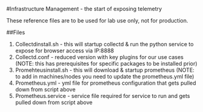 #Infrastructure Management - the start of exposing telemetry

These reference files are to be used for lab use only, not for production. 

##Files
1.  Collectdinstall.sh - this will startup collectd & run the python service to expose for browser access via IP:8888
2.  Collectd.conf - reduced version with key plugins for our use cases (NOTE: this has prerequisites for specific packages to be installed prior) 
3.  Promehteusinstall.sh - this will download & startup prometheus (NOTE:  to add in machines/nodes you need to update the prometheus.yml file)
4.  Prometheus.yml - yml file for prometheus configuration that gets pulled down from script above
5.  Prometheus.service - service file required for service to run and gets pulled down from script above

